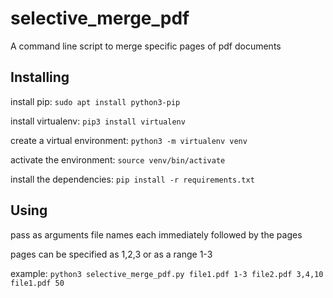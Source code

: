 # selective_merge_pdf
A command line script to merge specific pages of pdf documents

## Installing
install pip:
`sudo apt install python3-pip`

install virtualenv:
`pip3 install virtualenv`

create a virtual environment:
`python3 -m virtualenv venv`

activate the environment:
`source venv/bin/activate`

install the dependencies:
`pip install -r requirements.txt`

## Using
pass as arguments file names each immediately followed by the pages

pages can be specified as 1,2,3 or as a range 1-3

example:
`python3 selective_merge_pdf.py file1.pdf 1-3 file2.pdf 3,4,10 file1.pdf 50`
